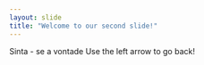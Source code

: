 ```yaml
---
layout: slide
title: "Welcome to our second slide!"
---
```

Sinta - se a vontade
Use the left arrow to go back!

